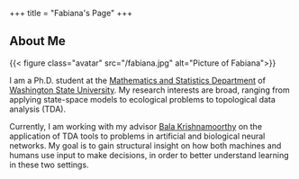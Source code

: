 +++
title = "Fabiana's Page"
+++

## About Me

{{< figure class="avatar" src="/fabiana.jpg" alt="Picture of Fabiana">}}

I am a Ph.D. student at the <a href="http://math.wsu.edu" target="_blank">Mathematics and Statistics Department</a> of <a href="http://vancouver.wsu.edu" target="_blank">Washington State University</a>. My research interests are broad, ranging from applying state-space models to ecological problems to topological data analysis (TDA).

Currently, I am working with my advisor <a href="http://www.math.wsu.edu/faculty/bkrishna/" target="_blank">Bala Krishnamoorthy</a> on the application of TDA tools to problems in artificial and biological neural networks. My goal is to gain structural insight on how both machines and humans use input to make decisions, in order to better understand learning in these two settings.
